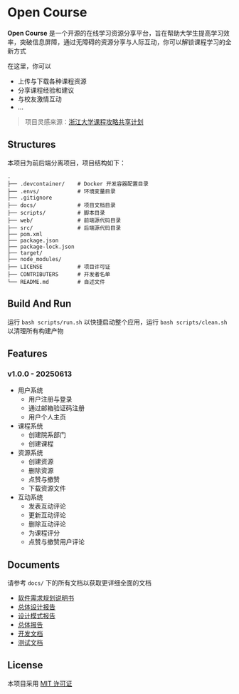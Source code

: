 # Open Course

**Open Course** 是一个开源的在线学习资源分享平台，旨在帮助大学生提高学习效率，突破信息屏障，通过无障碍的资源分享与人际互动，你可以解锁课程学习的全新方式

在这里，你可以

- 上传与下载各种课程资源
- 分享课程经验和建议
- 与校友激情互动
- ...

> 项目灵感来源：[浙江大学课程攻略共享计划](https://qsctech.github.io/zju-icicles/)

## Structures

本项目为前后端分离项目，项目结构如下：

```shell
.
├── .devcontainer/    # Docker 开发容器配置目录
├── .envs/            # 环境变量目录
├── .gitignore
├── docs/             # 项目文档目录
├── scripts/          # 脚本目录
├── web/              # 前端源代码目录
├── src/              # 后端源代码目录
├── pom.xml
├── package.json
├── package-lock.json
├── target/
├── node_modules/
├── LICENSE           # 项目许可证
├── CONTRIBUTERS      # 开发者名单
└── README.md         # 自述文件
```

## Build And Run

运行 `bash scripts/run.sh` 以快捷启动整个应用，运行 `bash scripts/clean.sh` 以清理所有构建产物

## Features

### v1.0.0 - 20250613

- 用户系统
  - 用户注册与登录
  - 通过邮箱验证码注册
  - 用户个人主页
- 课程系统
  - 创建院系部门
  - 创建课程
- 资源系统
  - 创建资源
  - 删除资源
  - 点赞与撤赞
  - 下载资源文件
- 互动系统
  - 发表互动评论
  - 更新互动评论
  - 删除互动评论
  - 为课程评分
  - 点赞与撤赞用户评论

## Documents

请参考 `docs/` 下的所有文档以获取更详细全面的文档

- [软件需求规划说明书](./docs/pdf/Software-Requirements-Specification.pdf)
- [总体设计报告](./docs/pdf/High-Level-Design.pdf)
- [设计模式报告](./docs/pdf/Design-Pattern-Report.pdf)
- [总体报告](./docs/pdf/Comprehensive-Report.pdf)
- [开发文档](./docs/dev/main.md)
- [测试文档](./docs/test/test.md)

## License

本项目采用 [MIT 许可证](./LICENSE)
